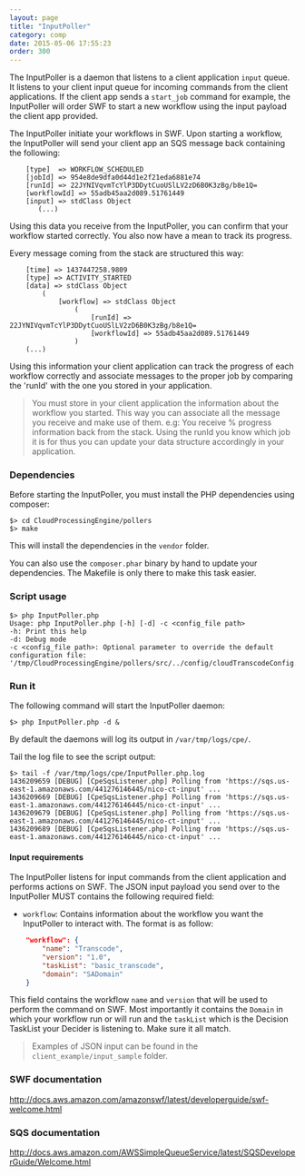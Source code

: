 ```yaml
---
layout: page
title: "InputPoller"
category: comp
date: 2015-05-06 17:55:23
order: 300
---
```


The InputPoller is a daemon that listens to a client application `input` queue. It listens to your client input queue for incoming commands from the client applications. If the client app sends a `start_job` command for example, the InputPoller will order SWF to start a new workflow using the input payload the client app provided.

The InputPoller initiate your workflows in SWF. Upon starting a workflow, the InputPoller will send your client app an SQS message back containing the following:

```
    [type]  => WORKFLOW_SCHEDULED
    [jobId] => 954e8de9dfa0d44d1e2f21eda6881e74
    [runId] => 22JYNIVqvmTcYlP3DDytCuoUSlLV2zD6B0K3zBg/b8e1Q=
    [workflowId] => 55adb45aa2d089.51761449
    [input] => stdClass Object
       (...)
```

Using this data you receive from the InputPoller, you can confirm that your workflow started correctly. You also now have a mean to track its progress.

Every message coming from the stack are structured this way:

```
    [time] => 1437447258.9809
    [type] => ACTIVITY_STARTED
    [data] => stdClass Object
        (
            [workflow] => stdClass Object
                (
                    [runId] => 22JYNIVqvmTcYlP3DDytCuoUSlLV2zD6B0K3zBg/b8e1Q=
                    [workflowId] => 55adb45aa2d089.51761449
                )
    (...)
```

Using this information your client application can track the progress of each workflow correctly and associate messages to the proper job by comparing the 'runId' with the one you stored in your application.

> You must store in your client application the information about the workflow you started. This way you can associate all the message you receive and make use of them. e.g: You receive % progress information back from the stack. Using the runId you know which job it is for thus you can update your data structure accordingly in your application.

### Dependencies

Before starting the InputPoller, you must install the PHP dependencies using composer:

```
$> cd CloudProcessingEngine/pollers
$> make
```

This will install the dependencies in the `vendor` folder.

You can also use the `composer.phar` binary by hand to update your dependencies. The Makefile is only there to make this task easier.

### Script usage

```
$> php InputPoller.php 
Usage: php InputPoller.php [-h] [-d] -c <config_file path>
-h: Print this help
-d: Debug mode
-c <config_file path>: Optional parameter to override the default configuration file: '/tmp/CloudProcessingEngine/pollers/src/../config/cloudTranscodeConfig.json'.
```

### Run it

The following command will start the InputPoller daemon:

```
$> php InputPoller.php -d &

```

By default the daemons will log its output in `/var/tmp/logs/cpe/`.

Tail the log file to see the script output:

```
$> tail -f /var/tmp/logs/cpe/InputPoller.php.log 
1436209659 [DEBUG] [CpeSqsListener.php] Polling from 'https://sqs.us-east-1.amazonaws.com/441276146445/nico-ct-input' ...
1436209669 [DEBUG] [CpeSqsListener.php] Polling from 'https://sqs.us-east-1.amazonaws.com/441276146445/nico-ct-input' ...
1436209679 [DEBUG] [CpeSqsListener.php] Polling from 'https://sqs.us-east-1.amazonaws.com/441276146445/nico-ct-input' ...
1436209689 [DEBUG] [CpeSqsListener.php] Polling from 'https://sqs.us-east-1.amazonaws.com/441276146445/nico-ct-input' ...
```

#### Input requirements

The InputPoller listens for input commands from the client application and performs actions on SWF. The JSON input payload you send over to the InputPoller MUST contains the following required field:

   - `workflow`: Contains information about the workflow you want the InputPoller to interact with. The format is as follow:

```json
    "workflow": {
        "name": "Transcode",
        "version": "1.0",
        "taskList": "basic_transcode",
        "domain": "SADomain"
    }
```

This field contains the workflow `name` and `version` that will be used to perform the command on SWF. Most importantly it contains the `Domain` in which your workflow run or will run and the `taskList` which is the Decision TaskList your Decider is listening to. Make sure it all match.

> Examples of JSON input can be found in the `client_example/input_sample` folder.

### SWF documentation

http://docs.aws.amazon.com/amazonswf/latest/developerguide/swf-welcome.html

### SQS documentation

http://docs.aws.amazon.com/AWSSimpleQueueService/latest/SQSDeveloperGuide/Welcome.html
